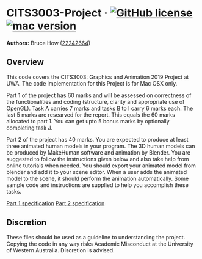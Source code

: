 # CITS3003-Project &middot; [![GitHub license](https://img.shields.io/badge/license-MIT-blue.svg)](https://github.com/brucehow/CITS3003-Project/blob/master/LICENSE) [![mac version](https://img.shields.io/badge/macOS-10.12.6-blue.svg)]()
<b>Authors:</b> Bruce How ([22242664](https://github.com/brucehow/))

## Overview
This code covers the CITS3003: Graphics and Animation 2019 Project at UWA. 
The code implementation for this Project is for Mac OSX only.

Part 1 of the project has 60 marks and will be assessed on correctness of the functionalities and coding (structure, clarity and appropriate use of OpenGL). Task A carries 7 marks and tasks B to I carry 6 marks each. The last 5 marks are researved for the report. This equals the 60 marks allocated to part 1. You can get upto 5 bonus marks by optionally completing task J.

Part 2 of the project has 40 marks. You are expected to produce at least three animated human models in your program. The 3D human models can be produced by MakeHuman software and animation by Blender. You are suggested to follow the instructions given below and also take help from online tutorials when needed. You should export your animated model from blender and add it to your scene editor. When a user adds the animated model to the scene, it should perform the animation automatically. Some sample code and instructions are supplied to help you accomplish these tasks.

[Part 1 specification](http://teaching.csse.uwa.edu.au/units/CITS3003/labsheet.php?fname=project-2019/project-part1) [Part 2 specification](http://teaching.csse.uwa.edu.au/units/CITS3003/labsheet.php?fname=project-2019/project-part2)

## Discretion
These files should be used as a guideline to understanding the project. Copying the code in any way risks Academic Misconduct at the University of Western Australia. Discretion is advised.
